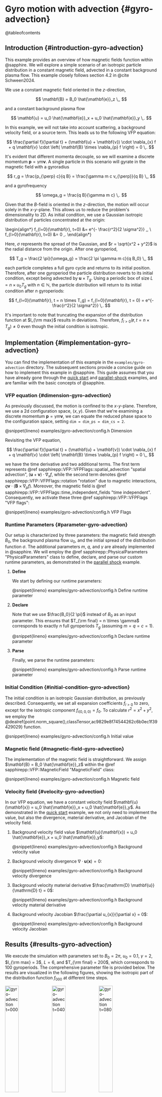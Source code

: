 # Gyro motion with advection {#gyro-advection}

@tableofcontents

## Introduction {#introduction-gyro-advection}

This example provides an overview of how magnetic fields function within
@sapphire. We will explore a simple scenario of an isotropic particle
distribution in a constant magnetic field, advected in a constant background
plasma flow. This example closely follows section 4.2 in @cite Schween2024.

We use a constant magnetic field oriented in the $z$-direction,

$$
  \mathbf{B} = B_0 \hat{\mathbf{e}}_z \,,
$$

and a constant background plasma flow

$$
  \mathbf{u} = u_0 \hat{\mathbf{e}}_x + u_0 \hat{\mathbf{e}}_y \,.
$$

In this example, we will not take into account scattering, a background velocity
field, or a source term. This leads us to the following VFP equation:

$$
  \frac{\partial f}{\partial t} + (\mathbf{u} + \mathbf{v}) \cdot \nabla_{x} f +
  q \mathbf{v} \cdot \left( \mathbf{B} \times \nabla_{p} f \right) = 0 \,.
$$

It's evident that different momenta decouple, so we will examine a discrete
momentum $\mathbf{p} = \gamma m \mathbf{v}$. A single particle in this scenario
will gyrate in the magnetic field with a gyroradius

$$
  r_g = \frac{p_{\perp} c}{q B} = \frac{\gamma m c v_{\perp}}{q B} \,,
$$

and a gyrofrequency

$$
  \omega_g = \frac{q B}{\gamma m c} \,.
$$

Given that the $B$-field is oriented in the $z$-direction, the motion will occur
solely in the $x$-$y$-plane. This allows us to reduce the problem's
dimensionality to 2D. As initial condition, we use a Gaussian isotropic
distribution of particles concentrated at the origin:

\begin{align*}
  f_{l=0}(\mathbf{r}, t=0) &= e^{- \frac{r^2}{2 \sigma^2}} \,, \\
  f_{l>0}(\mathbf{r}, t=0) &= 0 \,.
\end{align*}

Here, $\sigma$ represents the spread of the Gaussian, and $r = \sqrt{x^2 + y^2}$
is the radial distance from the origin. After one gyroperiod,

$$
  T_g = \frac{2 \pi}{\omega_g} = \frac{2 \pi \gamma m c}{q B_0} \,,
$$

each particle completes a full gyro cycle and returns to its initial position.
Therefore, after one gyroperiod the particle distribution reverts to its initial
condition, except being advected by $\mathbf{u} \times T_g$. Using a periodic
box of size $L = n \times u_0 T_g$ with $n \in \mathbb{N}$, the particle
distribution will return to its initial condition after $n$ gyroperiods:

$$
  f_{l=0}(\mathbf{r}, t = n \times T_g) = f_{l=0}(\mathbf{r}, t = 0)
  = e^{- \frac{r^2}{2 \sigma^2}} \,.
$$

It's important to note that truncating the expansion of the distribution
function at $l_{\rm max}$ results in deviations. Therefore, $f_{l>0}(\mathbf{r},
t = n \times T_g) \neq 0$ even though the initial condition is isotropic.

## Implementation {#implementation-gyro-advection}

You can find the implementation of this example in the `examples/gyro-advection`
directory. The subsequent sections provide a concise guide on how to implement
this example in @sapphire. This guide assumes that you have already gone through
the [quick start](#quick-start) and [parallel-shock](#parallel-shock) examples,
and are familiar with the basic concepts of @sapphire.

### VFP equation {#dimension-gyro-advection}

As previously discussed, the motion is confined to the $x$-$y$-plane. Therefore,
we use a 2d configuration space, $(x,y)$. Given that we're examining a
discrete momentum $\mathbf{p} = \gamma m \mathbf{v}$, we can equate the reduced
phase space to the configuration space, setting `dim = dim_ps = dim_cs = 2`.

@snippet{lineno} examples/gyro-advection/config.h Dimension

Revisiting the VFP equation,

$$
  \frac{\partial f}{\partial t} + (\mathbf{u} + \mathbf{v}) \cdot \nabla_{x} f +
  q \mathbf{v} \cdot \left( \mathbf{B} \times \nabla_{p} f \right) = 0 \,,
$$

we have the time derivative and two additional terms. The first term represents
@ref sapphirepp::VFP::VFPFlags::spatial_advection "spatial advection",
$(\mathbf{u} + \mathbf{v}) \cdot \nabla_{x} f$, while the second term denotes
@ref sapphirepp::VFP::VFPFlags::rotation "rotation" due to magnetic
interactions, $q \mathbf{v} \cdot \left( \mathbf{B} \times \nabla_{p} f
\right)$. Moreover, the magnetic field is
@ref sapphirepp::VFP::VFPFlags::time_independent_fields "time independent".
Consequently, we activate these three @ref sapphirepp::VFP::VFPFlags
"VFP flags":

@snippet{lineno} examples/gyro-advection/config.h VFP Flags

### Runtime Parameters {#parameter-gyro-advection}

Our setup is characterized by three parameters: the magnetic field strength
$B_0$, the background plasma flow $u_0$, and the initial spread of the
distribution function $\sigma$. The additional parameters $m$, $q$, and $\gamma$
are already implemented in @sapphire. We will employ the
@ref sapphirepp::PhysicalParameters "PhysicalParameters" class to define,
declare, and parse our custom runtime parameters, as demonstrated in the
[parallel shock](#parallel-shock) example.

1. **Define**

   We start by defining our runtime parameters:

   @snippet{lineno} examples/gyro-advection/config.h Define runtime parameter

2. **Declare**
  
   Note that we use $\frac{B_0}{2 \pi}$ instead of $B_0$ as an input parameter.
   This ensures that $T_{\rm final} = n \times \gamma$ corresponds to exactly
   $n$ full gyroperiods $T_g$ (assuming $m = q = c =1$).

   @snippet{lineno} examples/gyro-advection/config.h Declare runtime parameter

3. **Parse**

   Finally, we parse the runtime parameters:

   @snippet{lineno} examples/gyro-advection/config.h Parse runtime parameter

### Initial Condition {#initial-condition-gyro-advection}

The initial condition is an isotropic Gaussian distribution, as previously
described. Consequently, we set all expansion coefficients $f_{l>0}$ to zero,
except for the isotropic component $f_{i(0,0,0)} = f_0$. To calculate $r^2 =
x^2+y^2$, we employ the
@dealref{point.norm_square(),classTensor,ac9829e8f74544262c6b0ec1f39429029}
function.

@snippet{lineno} examples/gyro-advection/config.h Initial value

### Magnetic field {#magnetic-field-gyro-advection}

The implementation of the magnetic field is straightforward. We assign
$\mathbf{B} = B_0 \hat{\mathbf{e}}_z$ within the @ref
sapphirepp::VFP::MagneticField "MagneticField" class:

@snippet{lineno} examples/gyro-advection/config.h Magnetic field

### Velocity field {#velocity-gyro-advection}

In our VFP equation, we have a constant velocity field $\mathbf{u} (\mathbf{x})
= u_0 \hat{\mathbf{e}}_x + u_0 \hat{\mathbf{e}}_y$. As demonstrated in the
[quick start](#quick-start) example, we not only need to implement the value,
but also the divergence, material derivative, and Jacobian of the velocity
field.

1. Background velocity field value $\mathbf{u}(\mathbf{x}) = u_0
   \hat{\mathbf{e}}_x + u_0 \hat{\mathbf{e}}_y$:

   @snippet{lineno} examples/gyro-advection/config.h Background velocity value

2. Background velocity divergence $\nabla \cdot \mathbf{u}(\mathbf{x}) = 0$:

   @snippet{lineno} examples/gyro-advection/config.h Background velocity divergence

3. Background velocity material derivative $\frac{\mathrm{D}
   \mathbf{u}}{\mathrm{D} t} = 0$:

   @snippet{lineno} examples/gyro-advection/config.h Background velocity material derivative

4. Background velocity Jacobian $\frac{\partial u_{x}}{\partial x} = 0$:

   @snippet{lineno} examples/gyro-advection/config.h Background velocity Jacobian

## Results {#results-gyro-advection}

We execute the simulation with parameters set to $B_0 = 2\pi$, $u_0 = 0.1$,
$\gamma = 2$, $l_{\rm max} = 3$, $L = 6$, and $T_{\rm final} = 200$, which
corresponds to $100$ gyroperiods. The comprehensive parameter file is provided
below. The results are visualized in the following figures, showing the
isotropic part of the distribution function $f_{000}$ at different time steps.

<p float="center">
  <img src="https://sapphirepp.org/img/examples/gyro-advection/advective_t000.png" alt="gyro-advection t=000" width="30%">
  <img src="https://sapphirepp.org/img/examples/gyro-advection/advective_t040.png" alt="gyro-advection t=040" width="30%">
  <img src="https://sapphirepp.org/img/examples/gyro-advection/advective_t080.png" alt="gyro-advection t=080" width="30%">
</p>
<p float="center">
  <img src="https://sapphirepp.org/img/examples/gyro-advection/advective_t120.png" alt="gyro-advection t=120" width="30%">
  <img src="https://sapphirepp.org/img/examples/gyro-advection/advective_t160.png" alt="gyro-advection t=160" width="30%">
  <img src="https://sapphirepp.org/img/examples/gyro-advection/advective_t200.png" alt="gyro-advection t=200" width="30%">
</p>

The distribution function exhibits a pulsation with a period of $T_g$ and is
advected with $\mathbf{0}$. The impact of the cut-off of in $l_{\rm max}$ can be
observed by showing the residual between $t=0$ and $t=200$. Below we show the
results with and without advection, for different $l_{\rm max}$. It can be seen,
that a higher $l_{\rm max}$ leads to a smaller residual.

<p float="center">
  <img src="https://sapphirepp.org/img/examples/gyro-advection/residual_advective_l3.png" alt="residual advective l_max=3" width="30%">
  <img src="https://sapphirepp.org/img/examples/gyro-advection/residual_static_l3.png" alt="residual static l_max=3" width="30%">
  <img src="https://sapphirepp.org/img/examples/gyro-advection/residual_static_l5.png" alt="residual static l_max=5" width="30%">
</p>

### Example parameter file {#example-parameter-gyro-advection}

The parameter file below can be used to run the simulation. Be aware that this
is a high resolution simulation and may take a long time to execute (~200 core
hours). Templates for lower resolution simulations are provided in
`tests/gyro-advection`.

@include{lineno} examples/gyro-advection/parameter.prm

<div class="section_buttons">

| Previous              |
|:----------------------|
| [Examples](#examples) |

</div>

---

@author Florian Schulze (<florian.schulze@mpi-hd.mpg.de>)
@date 2024-03-06
